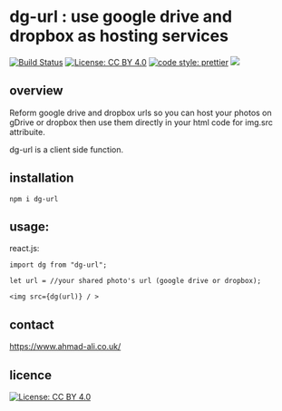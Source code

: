 # dg-url : use google drive and dropbox as hosting services
[![Build Status](https://travis-ci.org/aa947/dg-url.svg?branch=master)](https://travis-ci.org/aa947/dg-url)  [![License: CC BY 4.0](https://img.shields.io/badge/License-CC%20BY%204.0-lightgrey.svg)](https://creativecommons.org/licenses/by/4.0/) [![code style: prettier](https://img.shields.io/badge/code_style-prettier-ff69b4.svg?style=flat-square)](https://github.com/prettier/prettier) ![](https://david-dm.org/aa947/dg-url.svg) 



## overview
 
 Reform google drive and dropbox urls so you can host your photos on gDrive or dropbox then use them directly in your html code for img.src attribuite.

 dg-url is a client side function.



## installation 
 
 ``` npm i dg-url ```
 
## usage:

react.js:

```
import dg from "dg-url";

let url = //your shared photo's url (google drive or dropbox);

<img src={dg(url)} / >

```

 ## contact
 https://www.ahmad-ali.co.uk/
 
 ## licence 
 [![License: CC BY 4.0](https://licensebuttons.net/l/by/4.0/80x15.png)](https://creativecommons.org/licenses/by/4.0/)
